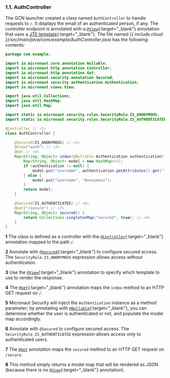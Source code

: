 ### 1.1. AuthController

The GCN launcher created a class named `AuthController` to handle requests to `/`. It displays the email of an authenticated person, if any. The controller endpoint is annotated with  a [`@View`](https://micronaut-projects.github.io/micronaut-views/latest/api/io/micronaut/views/View.html){:target="_blank"} annotation that uses a [JTE template](https://micronaut-projects.github.io/micronaut-views/latest/guide/#jte){:target="_blank"}. The file named _{{ include.cloud }}/src/main/java/com/example/AuthController.java_ has the following contents:

```java
package com.example;

import io.micronaut.core.annotation.Nullable;
import io.micronaut.http.annotation.Controller;
import io.micronaut.http.annotation.Get;
import io.micronaut.security.annotation.Secured;
import io.micronaut.security.authentication.Authentication;
import io.micronaut.views.View;

import java.util.Collections;
import java.util.HashMap;
import java.util.Map;

import static io.micronaut.security.rules.SecurityRule.IS_ANONYMOUS;
import static io.micronaut.security.rules.SecurityRule.IS_AUTHENTICATED;

@Controller // <1>
class AuthController {

    @Secured(IS_ANONYMOUS) // <2>
    @View("auth") // <3>
    @Get // <4>
    Map<String, Object> index(@Nullable Authentication authentication) { // <5>
        Map<String, Object> model = new HashMap<>();
        if (authentication != null) {
            model.put("username", authentication.getAttributes().get("{{ include.attr }}"));
        } else {
            model.put("username", "Anonymous");
        }
        return model;
    }

    @Secured(IS_AUTHENTICATED) // <6>
    @Get("/secure") // <7>
    Map<String, Object> secured() {
        return Collections.singletonMap("secured", true); // <8>
    }
}
```

**1** The class is defined as a controller with the [`@Controller`](https://docs.micronaut.io/4.0.3/api/io/micronaut/http/annotation/Controller.html){:target="_blank"} annotation mapped to the path `/`.

**2** Annotate with [`@Secured`](https://micronaut-projects.github.io/micronaut-security/1.3.1/api/io/micronaut/security/annotation/Secured.html){:target="_blank"} to configure secured access. The `SecurityRule.IS_ANONYMOUS` expression allows access without authentication.

**3** Use the [`@View`](https://micronaut-projects.github.io/micronaut-views/latest/api/io/micronaut/views/View.html){:target="_blank"} annotation to specify which template to use to render the response.

**4** The [`@Get`](https://docs.micronaut.io/4.0.3/api/io/micronaut/http/annotation/Get.html){:target="_blank"} annotation maps the `index` method to an HTTP GET request on `/`.

**5** Micronaut Security will inject the `Authentication` instance as a method parameter; by annotating with [`@Nullable`](https://docs.micronaut.io/latest/api/io/micronaut/core/annotation/Nullable.html){:target="_blank"}, you can determine whether the user is authenticated or not, and populate the model map accordingly.

**6** Annotate with `@Secured` to configure secured access. The `SecurityRule.IS_AUTHENTICATED` expression allows access only to authenticated users.

**7** The [`@Get`](https://docs.micronaut.io/4.0.3/api/io/micronaut/http/annotation/Get.html) annotation maps the `secured` method to an HTTP GET request on `/secure`.

**8** This method simply returns a model map that will be rendered as JSON (because there is no [`@View`](https://micronaut-projects.github.io/micronaut-views/latest/api/io/micronaut/views/View.html){:target="_blank"} annotation).
